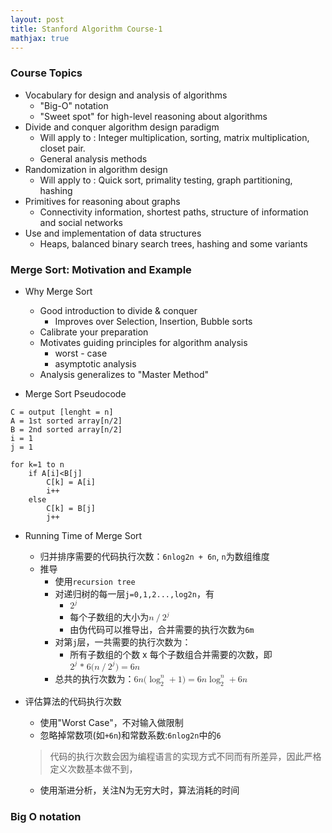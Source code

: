 ```yaml
---
layout: post
title: Stanford Algorithm Course-1
mathjax: true
---
```


### Course Topics
- Vocabulary for design and analysis of algorithms
    - "Big-O" notation
    - "Sweet spot" for high-level reasoning about algorithms
- Divide and conquer algorithm design paradigm
    - Will apply to : Integer multiplication, sorting, matrix multiplication, closet pair.
    - General analysis methods
- Randomization in algorithm design
    - Will apply to : Quick sort, primality testing, graph partitioning, hashing
- Primitives for reasoning about graphs
    - Connectivity information, shortest paths, structure of information and social networks
- Use and implementation of data structures
    - Heaps, balanced binary search trees, hashing and some variants

### Merge Sort: Motivation and Example

- Why Merge Sort
    - Good introduction to divide & conquer
        - Improves over Selection, Insertion, Bubble sorts
    - Calibrate your preparation
    - Motivates guiding principles for algorithm analysis
        - worst - case
        - asymptotic analysis
    - Analysis generalizes to "Master Method"

- Merge Sort Pseudocode

```
C = output [lenght = n]
A = 1st sorted array[n/2]
B = 2nd sorted array[n/2]
i = 1
j = 1

for k=1 to n
    if A[i]<B[j]
        C[k] = A[i]
        i++
    else
        C[k] = B[j]
        j++
```

- Running Time of Merge Sort
    - 归并排序需要的代码执行次数：`6nlog2n + 6n`, `n`为数组维度
    - 推导
        - 使用`recursion tree`
        - 对递归树的每一层`j=0,1,2...,log2n`，有
            - <math><msup><mi>2</mi><mi>j</mi></msup></math/>个节点，每个节点代表一个需要继续递归的子数组
            - 每个子数组的大小为<math><mi>n</mi><mo>/</mo><msup><mi>2</mi><mi>j</mi></msup></math>
            - 由伪代码可以推导出，合并需要的执行次数为`6m`
        - 对第`j`层，一共需要的执行次数为：
            - 所有子数组的个数 x 每个子数组合并需要的次数，即<math><msup><mi>2</mi><mi>j</mi></msup><mo> * </mo><mn>6</mn><mo stretchy="false">(</mo><mi>n</mi><mo>/</mo><msup><mi>2</mi><mi>j</mi></msup><mo stretchy="false">)</mo><mo>=</mo><mn>6</mn><mi>n</mi></math/>
        - 总共的执行次数为：<math><mn>6</mn><mi>n</mi><mo stretchy="false">(</mo><msubsup><mo>log</mo><mn>2</mn><mi>n</mi></msubsup><mo>+</mo><mn>1</mn><mo stretchy="false">)</mo><mo>=</mo><mn>6</mn><mi>n</mi><msubsup><mo>log</mo><mn>2</mn><mi>n</mi></msubsup><mo>+</mo><mn>6</mn><mi>n</mi></math>

- 评估算法的代码执行次数
    - 使用"Worst Case"，不对输入做限制
    - 忽略掉常数项(如`+6n`)和常数系数:`6nlog2n`中的`6`
    > 代码的执行次数会因为编程语言的实现方式不同而有所差异，因此严格定义次数基本做不到，
    - 使用渐进分析，关注N为无穷大时，算法消耗的时间
        
### Big O notation

    